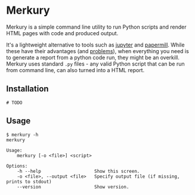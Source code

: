 # Merkury

Merkury is a simple command line utility to run Python scripts and render HTML pages with code and produced output.

It's a lightweight alternative to tools such as [jupyter](https://github.com/jupyter/jupyter) and [papermill](https://github.com/nteract/papermill). While these have their advantages (and [problems]((https://www.youtube.com/watch?v=7jiPeIFXb6U))), when everything you need is to generate a report from a python code run, they might be an overkill. Merkury uses standard `.py` files - any valid Python script that can be run from command line, can also turned into a HTML report.

## Installation

```
# TODO
```

## Usage

```
$ merkury -h
merkury

Usage:
    merkury [-o <file>] <script>

Options:
    -h --help                    Show this screen.
    -o <file>, --output <file>   Specify output file (if missing, prints to stdout)
    --version                    Show version.
```
